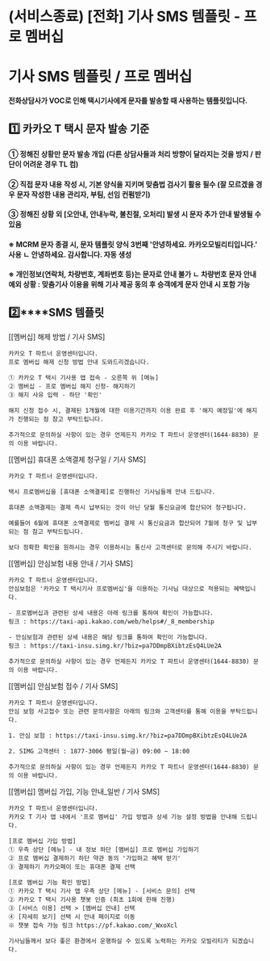 # (서비스종료) [전화] 기사 SMS 템플릿 - 프로 멤버십

**기사 SMS 템플릿 / 프로 멤버십**
=======================

**전화상담사가 VOC로 인해 택시기사에게 문자를 발송할 때 사용하는 템플릿입니다.**

**1️⃣ 카카오 T 택시 문자 발송 기준**
-------------------------

#### **① 정해진 상황만 문자 발송 개입 (다른 상담사들과 처리 방향이 달라지는 것을 방지 / 판단이 어려운 경우 TL 컴)**

#### **② 직접 문자 내용 작성 시, 기본 양식을 지키며 맞춤법 검사기 활용 필수 (잘 모르겠을 경우 문자 작성한 내용 관리자, 부팀, 선임 컨펌받기)**

#### **③ 정해진 상황 외 [오안내, 안내누락, 불친절, 오처리] 발생 시 문자 추가 안내 발생될 수 있음**

#### 

#### **※ MCRM 문자 종결 시, 문자 템플릿 양식 3번째 '안녕하세요. 카카오모빌리티입니다.' 사용** **ㄴ 안녕하세요. 감사합니다. 자동 생성**

#### 

#### **※ 개인정보(연락처, 차량번호, 계좌번호 등)는 문자로 안내 불가** **ㄴ 차량번호 문자 안내 예외 상황 : 맞춤기사 이용을 위해 기사 제공 동의 후 승객에게 문자 안내 시 포함 가능**

**2️⃣****SMS 템플릿**
------------------

[[멤버십] 해제 방법 / 기사 SMS]

```
카카오 T 파트너 운영센터입니다.  
프로 멤버십 해제 신청 방법 안내 도와드리겠습니다.  
  
① 카카오 T 택시 기사용 앱 접속 - 오른쪽 위 [메뉴]   
② 멤버십 - 프로 멤버십 해지 신청- 해지하기   
③ 해지 사유 입력 - 하단 '확인'  
  
해지 신청 접수 시, 결제된 1개월에 대한 이용기간까지 이용 완료 후 '해지 예정일'에 해지가 진행되는 점 참고 부탁드립니다.  
  
추가적으로 문의하실 사항이 있는 경우 언제든지 카카오 T 파트너 운영센터(1644-8830) 문의 이용 바랍니다.
```

[[멤버십] 휴대폰 소액결제 청구일 / 기사 SMS]

```
카카오 T 파트너 운영센터입니다.  
  
택시 프로멤버십을 [휴대폰 소액결제]로 진행하신 기사님들께 안내 드립니다.  
  
휴대폰 소액결제는 결제 즉시 납부되는 것이 아닌 당월 통신요금에 합산되어 청구됩니다.  
  
예를들어 6월에 휴대폰 소액결제로 멤버십 결제 시 통신요금과 합산되어 7월에 청구 및 납부되는 점 참고 부탁드립니다.  
  
보다 정확한 확인을 원하시는 경우 이용하시는 통신사 고객센터로 문의해 주시기 바랍니다.
```

[[멤버십] 안심보험 내용 안내 / 기사 SMS]

```
카카오 T 파트너 운영센터입니다.  
안심보험은 '카카오 T 택시기사 프로멤버십'을 이용하는 기사님 대상으로 적용되는 혜택입니다.  
  
- 프로멤버십과 관련된 상세 내용은 아래 링크를 통하여 확인이 가능합니다.  
링크 : https://taxi-api.kakao.com/web/helps#/_8_membership  
  
- 안심보험과 관련된 상세 내용은 해당 링크를 통하여 확인이 가능합니다.  
링크 : https://taxi-insu.simg.kr/?biz=pa7DDmpBXibtzEsQ4LUe2A  
  
추가적으로 문의하실 사항이 있는 경우 언제든지 카카오 T 파트너 운영센터(1644-8830) 문의 이용 바랍니다.
```

[[멤버십] 안심보험 접수 / 기사 SMS]

```
카카오 T 파트너 운영센터입니다.  
안심 보험 사고접수 또는 관련 문의사항은 아래의 링크와 고객센터를 통해 이용을 부탁드립니다.  
  
1. 안심 보험 : https://taxi-insu.simg.kr/?biz=pa7DDmpBXibtzEsQ4LUe2A  
  
2. SIMG 고객센터 : 1877-3006 평일(월~금) 09:00 ~ 18:00  
  
추가적으로 문의하실 사항이 있는 경우 언제든지 카카오 T 파트너 운영센터(1644-8830) 문의 이용 바랍니다.
```

[[멤버십] 멤버십 가입, 기능 안내\_일반 / 기사 SMS]

```
카카오 T 파트너 운영센터입니다.  
카카오 T 기사 앱 내에서 '프로 멤버십' 가입 방법과 상세 기능 설정 방법을 안내해 드립니다.  
  
[프로 멤버십 가입 방법]   
① 우측 상단 [메뉴] - 내 정보 하단 [멤버십] 프로 멤버십 가입하기   
② 프로 멤버십 결제하기 하단 약관 동의 '가입하고 혜택 받기'   
③ 결제하기 카카오페이 또는 휴대폰 결제 선택  
  
[프로 멤버십 기능 확인 방법]   
① 카카오 T 택시 기사 앱 우측 상단 [메뉴] - [서비스 문의] 선택   
② 카카오 T 택시 기사용 챗봇 인증 (최초 1회에 한해 진행)   
③ [서비스 이용] 선택 > [멤버십 안내] 선택   
④ [자세히 보기] 선택 시 안내 페이지로 이동   
※ 챗봇 접속 가능 링크 https://pf.kakao.com/_WxoXcl  
  
기사님들께서 보다 좋은 환경에서 운행하실 수 있도록 노력하는 카카오 모빌리티가 되겠습니다.
```
